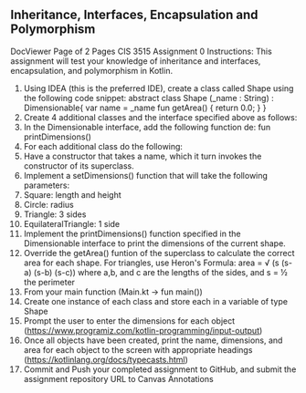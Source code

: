 ## Inheritance, Interfaces, Encapsulation and Polymorphism
DocViewer
Page
of 2
Pages
CIS 3515 Assignment 0
Instructions: This assignment will test your knowledge of inheritance and interfaces, encapsulation, and
polymorphism in Kotlin.
1. Using IDEA (this is the preferred IDE), create a class called Shape using the following code
snippet:
abstract class Shape (_name : String) : Dimensionable{
var name = _name
fun getArea() {
return 0.0;
}
}
2. Create 4 additional classes and the interface specified above as follows:
3. In the Dimensionable interface, add the following function de:
fun printDimensions()
4. For each additional class do the following:
1. Have a constructor that takes a name, which it turn invokes the constructor of its superclass.
2. Implement a setDimensions() function that will take the following parameters:
1. Square: length and height
2. Circle: radius
3. Triangle: 3 sides
4. EquilateralTriangle: 1 side
3. Implement the printDimensions() function specified in the Dimensionable interface to print
the dimensions of the current shape.
4. Override the getArea() funtion of the superclass to calculate the correct area for each shape.
For triangles, use Heron's Formula:
area = √ (s (s-a) (s-b) (s-c))
where a,b, and c are the lengths of the sides, and s = ½ the perimeter
5. From your main function (Main.kt → fun main())
1. Create one instance of each class and store each in a variable of type Shape
2. Prompt the user to enter the dimensions for each object
(https://www.programiz.com/kotlin-programming/input-output)
3. Once all objects have been created, print the name, dimensions, and area for each object
to the screen with appropriate headings (https://kotlinlang.org/docs/typecasts.html)
6. Commit and Push your completed assignment to GitHub, and submit the assignment
repository URL to Canvas
Annotations
